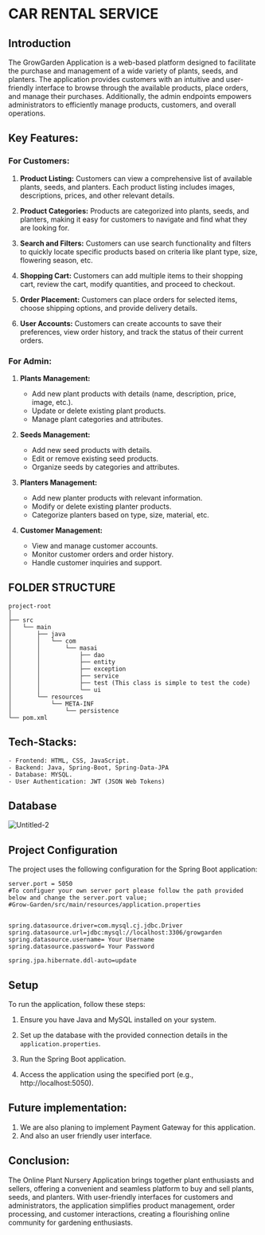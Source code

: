 # CAR RENTAL SERVICE

## Introduction

The GrowGarden Application is a web-based platform designed to facilitate the purchase and management of a wide variety of plants, seeds, and planters. The application provides customers with an intuitive and user-friendly interface to browse through the available products, place orders, and manage their purchases. Additionally, the admin endpoints empowers administrators to efficiently manage products, customers, and overall operations.

## Key Features:

### For Customers:

1. **Product Listing:** Customers can view a comprehensive list of available plants, seeds, and planters. Each product listing includes images, descriptions, prices, and other relevant details.

2. **Product Categories:** Products are categorized into plants, seeds, and planters, making it easy for customers to navigate and find what they are looking for.

3. **Search and Filters:** Customers can use search functionality and filters to quickly locate specific products based on criteria like plant type, size, flowering season, etc.

4. **Shopping Cart:** Customers can add multiple items to their shopping cart, review the cart, modify quantities, and proceed to checkout.
   
5. **Order Placement:** Customers can place orders for selected items, choose shipping options, and provide delivery details.

6. **User Accounts:** Customers can create accounts to save their preferences, view order history, and track the status of their current orders.

### For Admin:

1. **Plants Management:**
    - Add new plant products with details (name, description, price, image, etc.).
    - Update or delete existing plant products.
    - Manage plant categories and attributes.

2. **Seeds Management:**
    - Add new seed products with details.
    - Edit or remove existing seed products.
    - Organize seeds by categories and attributes.

3. **Planters Management:**
    - Add new planter products with relevant information.
    - Modify or delete existing planter products.
    - Categorize planters based on type, size, material, etc.

4. **Customer Management:**
    - View and manage customer accounts.
    - Monitor customer orders and order history.
    - Handle customer inquiries and support.

## FOLDER STRUCTURE
```
project-root
│
├── src
│   └── main
│       ├── java
│       │   └── com
│       │       └── masai
│       │           ├── dao
│       │           ├── entity
│       │           ├── exception
│       │           ├── service
│       │           ├── test (This class is simple to test the code)
│       │           └── ui
│       └── resources
│           └── META-INF
│               └── persistence
└── pom.xml
```


## Tech-Stacks:
    - Frontend: HTML, CSS, JavaScript.
    - Backend: Java, Spring-Boot, Spring-Data-JPA
    - Database: MYSQL.
    - User Authentication: JWT (JSON Web Tokens)

## Database
<img src="https://i.ibb.co/FBVPhpz/Untitled-2.png" alt="Untitled-2" border="0">
<br>

## Project Configuration

The project uses the following configuration for the Spring Boot application:

```properties
server.port = 5050
#To configuer your own server port please follow the path provided below and change the server.port value;
#Grow-Garden/src/main/resources/application.properties


spring.datasource.driver=com.mysql.cj.jdbc.Driver
spring.datasource.url=jdbc:mysql://localhost:3306/growgarden
spring.datasource.username= Your Username
spring.datasource.password= Your Password

spring.jpa.hibernate.ddl-auto=update

```
## Setup

To run the application, follow these steps:

1. Ensure you have Java and MySQL installed on your system.

2. Set up the database with the provided connection details in the `application.properties`.

3. Run the Spring Boot application.

4. Access the application using the specified port (e.g., http://localhost:5050).

## Future implementation:
1. We are also planing to implement Payment Gateway for this application.
2. And also an user friendly user interface.

## Conclusion:
The Online Plant Nursery Application brings together plant enthusiasts and sellers, offering a convenient and seamless platform to buy and sell plants, seeds, and planters. With user-friendly interfaces for customers and administrators, the application simplifies product management, order processing, and customer interactions, creating a flourishing online community for gardening enthusiasts.
    
